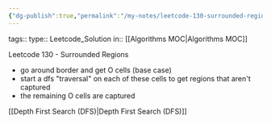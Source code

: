 ```yaml
---
{"dg-publish":true,"permalink":"/my-notes/leetcode-130-surrounded-regions/","created":"2024-10-14T23:35:32.425-04:00","updated":"2024-10-14T23:35:44.145-04:00"}
---
```



tags:: 
type:: Leetcode_Solution
in:: [[Algorithms MOC\|Algorithms MOC]]

Leetcode 130 - Surrounded Regions
- go around border and get O cells (base case)
- start a dfs "traversal" on each of these cells to get regions that aren't captured
- the remaining O cells are captured

[[Depth First Search (DFS)\|Depth First Search (DFS)]]

